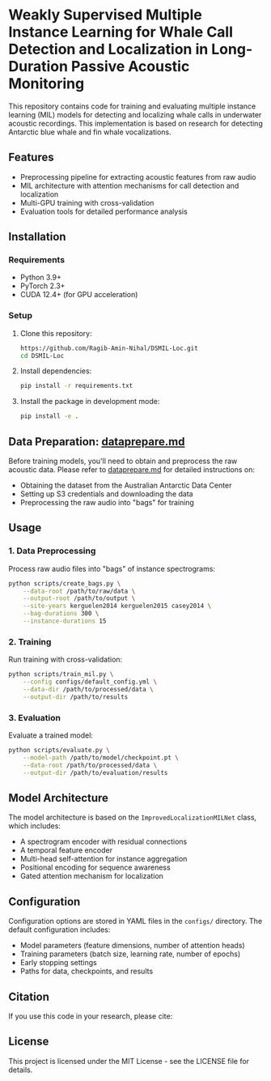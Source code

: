 # Weakly Supervised Multiple Instance Learning for Whale Call Detection and Localization in Long-Duration Passive Acoustic Monitoring

This repository contains code for training and evaluating multiple instance learning (MIL) models for detecting and localizing whale calls in underwater acoustic recordings. This implementation is based on research for detecting Antarctic blue whale and fin whale vocalizations.

## Features

- Preprocessing pipeline for extracting acoustic features from raw audio
- MIL architecture with attention mechanisms for call detection and localization
- Multi-GPU training with cross-validation
- Evaluation tools for detailed performance analysis

## Installation

### Requirements

- Python 3.9+
- PyTorch 2.3+
- CUDA 12.4+ (for GPU acceleration)

### Setup

1. Clone this repository:
   ```bash
   https://github.com/Ragib-Amin-Nihal/DSMIL-Loc.git
   cd DSMIL-Loc
   ```

2. Install dependencies:
   ```bash
   pip install -r requirements.txt
   ```

3. Install the package in development mode:
   ```bash
   pip install -e .
   ```

## Data Preparation: [dataprepare.md](dataprepare.md)

Before training models, you'll need to obtain and preprocess the raw acoustic data. Please refer to [dataprepare.md](dataprepare.md) for detailed instructions on:

- Obtaining the dataset from the Australian Antarctic Data Center
- Setting up S3 credentials and downloading the data
- Preprocessing the raw audio into "bags" for training

## Usage

### 1. Data Preprocessing

Process raw audio files into "bags" of instance spectrograms:

```bash
python scripts/create_bags.py \
    --data-root /path/to/raw/data \
    --output-root /path/to/output \
    --site-years kerguelen2014 kerguelen2015 casey2014 \
    --bag-durations 300 \
    --instance-durations 15
```

### 2. Training

Run training with cross-validation:

```bash
python scripts/train_mil.py \
    --config configs/default_config.yml \
    --data-dir /path/to/processed/data \
    --output-dir /path/to/results
```


### 3. Evaluation

Evaluate a trained model:

```bash
python scripts/evaluate.py \
    --model-path /path/to/model/checkpoint.pt \
    --data-root /path/to/processed/data \
    --output-dir /path/to/evaluation/results
```

## Model Architecture

The model architecture is based on the `ImprovedLocalizationMILNet` class, which includes:

- A spectrogram encoder with residual connections
- A temporal feature encoder
- Multi-head self-attention for instance aggregation
- Positional encoding for sequence awareness
- Gated attention mechanism for localization

## Configuration

Configuration options are stored in YAML files in the `configs/` directory. The default configuration includes:

- Model parameters (feature dimensions, number of attention heads)
- Training parameters (batch size, learning rate, number of epochs)
- Early stopping settings
- Paths for data, checkpoints, and results

## Citation

If you use this code in your research, please cite:


## License

This project is licensed under the MIT License - see the LICENSE file for details.
